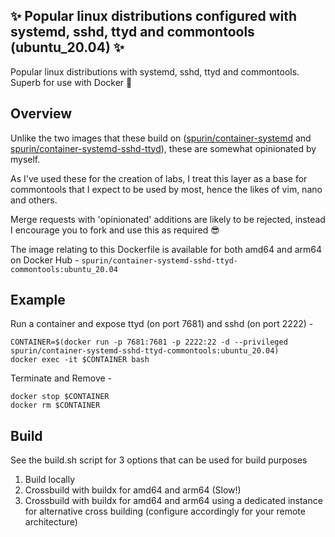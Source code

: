 ## ✨ Popular linux distributions configured with systemd, sshd, ttyd and commontools (ubuntu_20.04) ✨

Popular linux distributions with systemd, sshd, ttyd and commontools.  Superb for use with Docker 🐋

## Overview

Unlike the two images that these build on ([spurin/container-systemd](https://github.com/spurin/container-systemd) and [spurin/container-systemd-sshd-ttyd](https://github.com/spurin/container-systemd-sshd-ttyd)), these are somewhat opinionated by myself.

As I've used these for the creation of labs, I treat this layer as a base for commontools that I expect to be used by most, hence the likes of vim, nano and others.

Merge requests with 'opinionated' additions are likely to be rejected, instead I encourage you to fork and use this as required 😎

The image relating to this Dockerfile is available for both amd64 and arm64 on Docker Hub - ```spurin/container-systemd-sshd-ttyd-commontools:ubuntu_20.04```

## Example

Run a container and expose ttyd (on port 7681) and sshd (on port 2222) -

```
CONTAINER=$(docker run -p 7681:7681 -p 2222:22 -d --privileged spurin/container-systemd-sshd-ttyd-commontools:ubuntu_20.04)
docker exec -it $CONTAINER bash
```

Terminate and Remove -

```
docker stop $CONTAINER
docker rm $CONTAINER
```

## Build

See the build.sh script for 3 options that can be used for build purposes

1. Build locally
2. Crossbuild with buildx for amd64 and arm64 (Slow!)
3. Crossbuild with buildx for amd64 and arm64 using a dedicated instance for alternative cross building (configure accordingly for your remote architecture)
